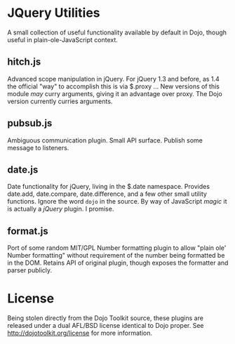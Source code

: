 # JQuery Utilities

A small collection of useful functionality available by default in Dojo, though useful in plain-ole-JavaScript context.

## hitch.js

Advanced scope manipulation in jQuery. For jQuery 1.3 and before, as 1.4 the official "way" to accomplish this is via $.proxy ... New versions of this module _may_ curry arguments, giving it an advantage over proxy. The Dojo version currently curries arguments.

## pubsub.js

Ambiguous communication plugin. Small API surface. Publish some message to listeners.

## date.js

Date functionality for jQuery, living in the $.date namespace. Provides date.add, date.compare, date.difference, and a few other small utility functions. Ignore the word `dojo` in the source. By way of JavaScript _magic_ it is actually a _jQuery_ plugin. I promise.

## format.js

Port of some random MIT/GPL Number formatting plugin to allow "plain ole' Number formatting" without requirement of the number being formatted be in the DOM. Retains API of original plugin, though exposes the formatter and parser publicly.

# License

Being stolen directly from the Dojo Toolkit source, these plugins are released under a dual AFL/BSD license identical to Dojo proper. See http://dojotoolkit.org/license for more information.
